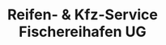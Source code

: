 ---
title: "Reifen- & Kfz-Service Fischereihafen UG"
url: /rostock/reifen-und-kfz-service-fischereihafen-ug/
shop: Reifen
---